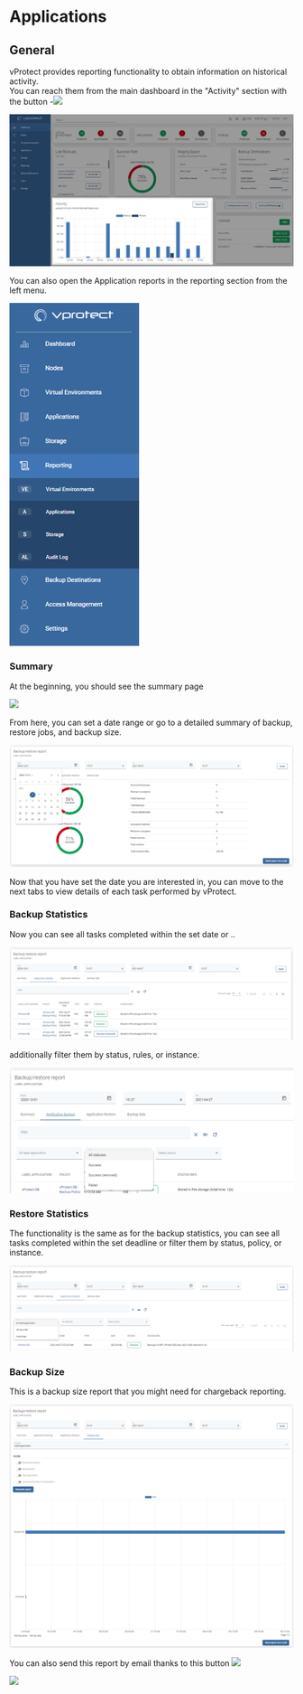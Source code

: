 # Applications

## General

vProtect provides reporting functionality to obtain information on historical activity.  
You can reach them from the main dashboard in the "Activity" section with the button -![](../../.gitbook/assets/reporting%20%282%29.jpg)

![](../../.gitbook/assets/reporting-dashboard%20%281%29%20%281%29.jpg)

You can also open the Application reports in the reporting section from the left menu.

![](../../.gitbook/assets/reporting-applications.png)

### Summary

At the beginning, you should see the summary page

![](../../.gitbook/assets/reporting-applications-summary.jpg)

From here, you can set a date range or go to a detailed summary of backup, restore jobs, and backup size.

![](../../.gitbook/assets/reporting-applications-summary.png)

Now that you have set the date you are interested in, you can move to the next tabs to view details of each task performed by vProtect.

### Backup Statistics

Now you can see all tasks completed within the set date or ..

![](../../.gitbook/assets/reporting-applications-details2.png)

additionally filter them by status, rules, or instance.

![](../../.gitbook/assets/reporting-applications-details-filter.png)

### Restore Statistics

The functionality is the same as for the backup statistics, you can see all tasks completed within the set deadline or filter them by status, policy, or instance.

![](../../.gitbook/assets/reporting-applications-restore.png)

### Backup Size

This is a backup size report that you might need for chargeback reporting.

![](../../.gitbook/assets/reporting-applications-details-size.png)

You can also send this report by email thanks to this button ![](../../.gitbook/assets/get-report-via-e-mail.jpg)

![](../../.gitbook/assets/reporting-applications-summary-e-mail-report.jpg)

